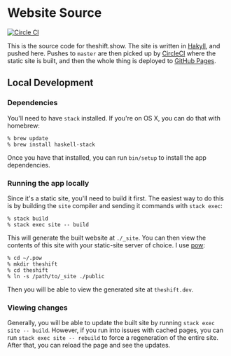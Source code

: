 # Website Source #

[![Circle CI](https://circleci.com/gh/TheShiftShow/website-source/tree/master.svg?style=svg)](https://circleci.com/gh/TheShiftShow/website-source/tree/master)

This is the source code for theshift.show. The site is written in
[Hakyll], and pushed here. Pushes to `master` are then picked up by [CircleCI]
where the static site is built, and then the whole thing is deployed to
[GitHub Pages].

[Hakyll]: http://jaspervdj.be/hakyll/
[CircleCI]: https://circleci.com/gh/TheShiftShow/website-source
[GitHub Pages]: https://github.com/TheShiftShow/TheShiftShow.github.com

## Local Development ##

### Dependencies ###

You'll need to have `stack` installed. If you're on OS X, you can do that with
homebrew:

```
% brew update
% brew install haskell-stack
```

Once you have that installed, you can run `bin/setup` to install the app
dependencies.

### Running the app locally ###

Since it's a static site, you'll need to build it first. The easiest way to do
this is by building the `site` compiler and sending it commands with `stack
exec`:

```
% stack build
% stack exec site -- build
```

This will generate the built website at `./_site`. You can then view the
contents of this site with your static-site server of choice. I use [pow]:

[pow]: http://pow.cx

```
% cd ~/.pow
% mkdir theshift
% cd theshift
% ln -s /path/to/_site ./public
```

Then you will be able to view the generated site at `theshift.dev`.

### Viewing changes ###

Generally, you will be able to update the built site by running `stack exec
site -- build`. However, if you run into issues with cached pages, you can run
`stack exec site -- rebuild` to force a regeneration of the entire site. After that,
you can reload the page and see the updates.
